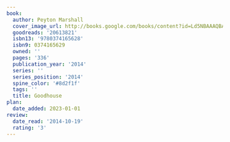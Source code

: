 ```yaml
---
book:
  author: Peyton Marshall
  cover_image_url: http://books.google.com/books/content?id=Ld5NBAAAQBAJ&printsec=frontcover&img=1&zoom=1&edge=curl&source=gbs_api
  goodreads: '20613821'
  isbn13: '9780374165628'
  isbn9: 0374165629
  owned: ''
  pages: '336'
  publication_year: '2014'
  series: ''
  series_position: '2014'
  spine_color: '#8d2f1f'
  tags: ''
  title: Goodhouse
plan:
  date_added: 2023-01-01
review:
  date_read: '2014-10-19'
  rating: '3'
---
```

